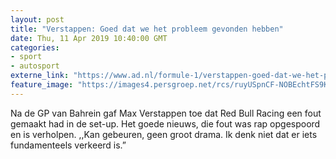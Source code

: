 ```yaml
---
layout: post
title: "Verstappen: Goed dat we het probleem gevonden hebben"
date: Thu, 11 Apr 2019 10:40:00 GMT
categories: 
- sport 
- autosport 
externe_link: "https://www.ad.nl/formule-1/verstappen-goed-dat-we-het-probleem-gevonden-hebben~ade28b1d/"
feature_image: "https://images4.persgroep.net/rcs/ruyUSpnCF-NOBEchtFS9KjQYnbg/diocontent/145300624/_fitwidth/400/?appId=21791a8992982cd8da851550a453bd7f&quality=0.7"
---
```


Na de GP van Bahrein gaf Max Verstappen toe dat Red Bull Racing een fout gemaakt had in de set-up. Het goede nieuws, die fout was rap opgespoord en is verholpen. ,,Kan gebeuren, geen groot drama. Ik denk niet dat er iets fundamenteels verkeerd is.”
